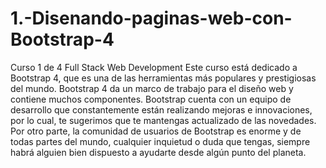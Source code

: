 # 1.-Disenando-paginas-web-con-Bootstrap-4
Curso 1 de 4 Full Stack Web Development
Este curso está dedicado a Bootstrap 4, que es una de las herramientas más populares y prestigiosas del mundo. Bootstrap 4 da un marco de trabajo para el diseño web y contiene muchos componentes. Bootstrap cuenta con un equipo de desarrollo que constantemente están realizando mejoras e innovaciones, por lo cual, te sugerimos que te mantengas actualizado de las novedades. Por otro parte, la comunidad de usuarios de Bootstrap es enorme y de todas partes del mundo, cualquier inquietud o duda que tengas, siempre habrá alguien bien dispuesto a ayudarte desde algún punto del planeta.
